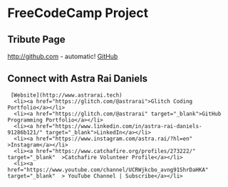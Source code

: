 # FreeCodeCamp Project
## Tribute Page


http://github.com - automatic!
[GitHub](http://github.com)


## Connect with Astra Rai Daniels
 
     [Website](http://www.astrarai.tech)  
      <li><a href="https://glitch.com/@astrarai">Glitch Coding Portfolio</a></li>
      <li><a href="https://glitch.com/@astrarai" target="_blank">GitHub Programming Portfolio</a></li>
      <li><a href="https://www.linkedin.com/in/astra-rai-daniels-91286b121/" target="_blank">LinkedIn</a></li>
      <li><a href="https://www.instagram.com/astra.rai/?hl=en" >Instagram</a></li>
      <li><a href="https://www.catchafire.org/profiles/273222/" target="_blank"  >Catchafire Volunteer Profile</a></li>
      <li><a href="https://www.youtube.com/channel/UCRWjkcbo_avng91ShrDaHKA"  target="_blank"  > YouTube Channel | Subscribe</a></li>






